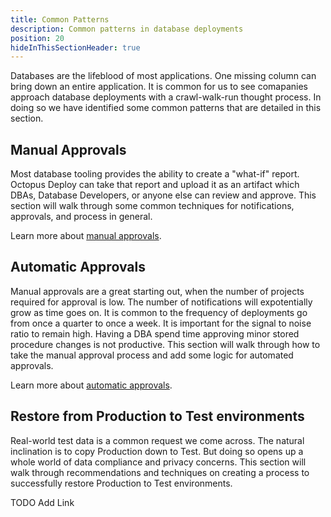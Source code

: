 ```yaml
---
title: Common Patterns
description: Common patterns in database deployments
position: 20
hideInThisSectionHeader: true
---
```


Databases are the lifeblood of most applications.  One missing column can bring down an entire application.  It is common for us to see comapanies approach database deployments with a crawl-walk-run thought process.  In doing so we have identified some common patterns that are detailed in this section.

## Manual Approvals

Most database tooling provides the ability to create a "what-if" report.  Octopus Deploy can take that report and upload it as an artifact which DBAs, Database Developers, or anyone else can review and approve.  This section will walk through some common techniques for notifications, approvals, and process in general.

Learn more about [manual approvals](/docs/deployment-examples/database-deployments/common-patterns/manual-approvals.md).

## Automatic Approvals

Manual approvals are a great starting out, when the number of projects required for approval is low.  The number of notifications will expotentially grow as time goes on.  It is common to the frequency of deployments go from once a quarter to once a week.  It is important for the signal to noise ratio to remain high.  Having a DBA spend time approving minor stored procedure changes is not productive.  This section will walk through how to take the manual approval process and add some logic for automated approvals.

Learn more about [automatic approvals](/docs/deployment-examples/database-deployments/common-patterns/automatic-approvals.md).

## Restore from Production to Test environments

Real-world test data is a common request we come across.  The natural inclination is to copy Production down to Test.  But doing so opens up a whole world of data compliance and privacy concerns.  This section will walk through recommendations and techniques on creating a process to successfully restore Production to Test environments.

TODO Add Link